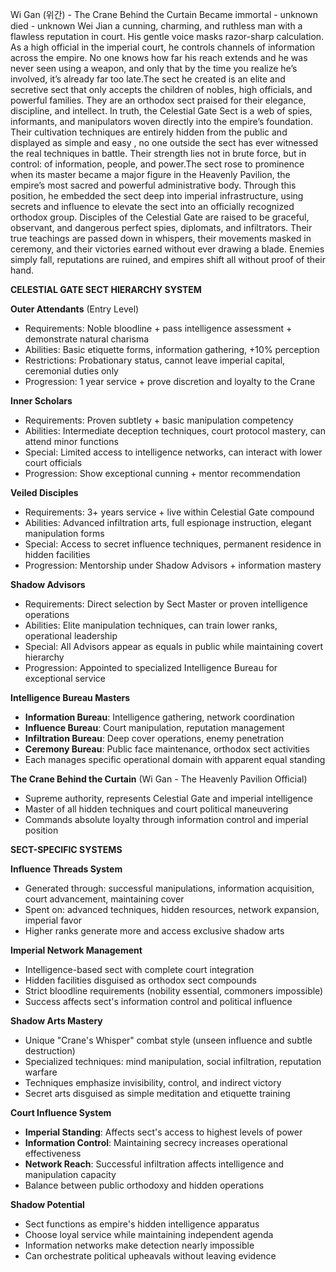 Wi Gan (위간) - The Crane Behind the Curtain
Became immortal - unknown
died - unknown
Wei Jian a cunning, charming, and ruthless man with a flawless reputation in court. His gentle voice masks razor-sharp calculation. As a high official in the imperial court, he controls channels of information across the empire. No one knows how far his reach extends and he was never seen using a weapon, and only that by the time you realize he’s involved, it’s already far too late.The sect he created is an elite and secretive sect that only accepts the children of nobles, high officials, and powerful families. They are an orthodox sect praised for their elegance, discipline, and intellect. In truth, the Celestial Gate Sect is a web of spies, informants, and manipulators woven directly into the empire’s foundation. Their cultivation techniques are entirely hidden from the public and displayed as simple and easy , no one outside the sect has ever witnessed the real techniques  in battle. Their strength lies not in brute force, but in control: of information, people, and power.The sect rose to prominence when its master became a major figure in the Heavenly Pavilion, the empire’s most sacred and powerful administrative body. Through this position, he embedded the sect deep into imperial infrastructure, using secrets and influence to elevate the sect into an officially recognized orthodox group. Disciples of the Celestial Gate are raised to be graceful, observant, and dangerous perfect spies, diplomats, and infiltrators. Their true teachings are passed down in whispers, their movements masked in ceremony, and their victories earned without ever drawing a blade. Enemies simply fall, reputations are ruined, and empires shift all without proof of their hand.

**CELESTIAL GATE SECT HIERARCHY SYSTEM**

**Outer Attendants** (Entry Level)
- Requirements: Noble bloodline + pass intelligence assessment + demonstrate natural charisma
- Abilities: Basic etiquette forms, information gathering, +10% perception
- Restrictions: Probationary status, cannot leave imperial capital, ceremonial duties only
- Progression: 1 year service + prove discretion and loyalty to the Crane

**Inner Scholars**
- Requirements: Proven subtlety + basic manipulation competency
- Abilities: Intermediate deception techniques, court protocol mastery, can attend minor functions
- Special: Limited access to intelligence networks, can interact with lower court officials
- Progression: Show exceptional cunning + mentor recommendation

**Veiled Disciples**
- Requirements: 3+ years service + live within Celestial Gate compound
- Abilities: Advanced infiltration arts, full espionage instruction, elegant manipulation forms
- Special: Access to secret influence techniques, permanent residence in hidden facilities
- Progression: Mentorship under Shadow Advisors + information mastery

**Shadow Advisors**
- Requirements: Direct selection by Sect Master or proven intelligence operations
- Abilities: Elite manipulation techniques, can train lower ranks, operational leadership
- Special: All Advisors appear as equals in public while maintaining covert hierarchy
- Progression: Appointed to specialized Intelligence Bureau for exceptional service

**Intelligence Bureau Masters**
- **Information Bureau**: Intelligence gathering, network coordination
- **Influence Bureau**: Court manipulation, reputation management
- **Infiltration Bureau**: Deep cover operations, enemy penetration
- **Ceremony Bureau**: Public face maintenance, orthodox sect activities
- Each manages specific operational domain with apparent equal standing

**The Crane Behind the Curtain** (Wi Gan - The Heavenly Pavilion Official)
- Supreme authority, represents Celestial Gate and imperial intelligence
- Master of all hidden techniques and court political maneuvering
- Commands absolute loyalty through information control and imperial position

**SECT-SPECIFIC SYSTEMS**

**Influence Threads System**
- Generated through: successful manipulations, information acquisition, court advancement, maintaining cover
- Spent on: advanced techniques, hidden resources, network expansion, imperial favor
- Higher ranks generate more and access exclusive shadow arts

**Imperial Network Management**
- Intelligence-based sect with complete court integration
- Hidden facilities disguised as orthodox sect compounds
- Strict bloodline requirements (nobility essential, commoners impossible)
- Success affects sect's information control and political influence

**Shadow Arts Mastery**
- Unique "Crane's Whisper" combat style (unseen influence and subtle destruction)
- Specialized techniques: mind manipulation, social infiltration, reputation warfare
- Techniques emphasize invisibility, control, and indirect victory
- Secret arts disguised as simple meditation and etiquette training

**Court Influence System**
- **Imperial Standing**: Affects sect's access to highest levels of power
- **Information Control**: Maintaining secrecy increases operational effectiveness
- **Network Reach**: Successful infiltration affects intelligence and manipulation capacity
- Balance between public orthodoxy and hidden operations

**Shadow Potential**
- Sect functions as empire's hidden intelligence apparatus
- Choose loyal service while maintaining independent agenda
- Information networks make detection nearly impossible
- Can orchestrate political upheavals without leaving evidence


